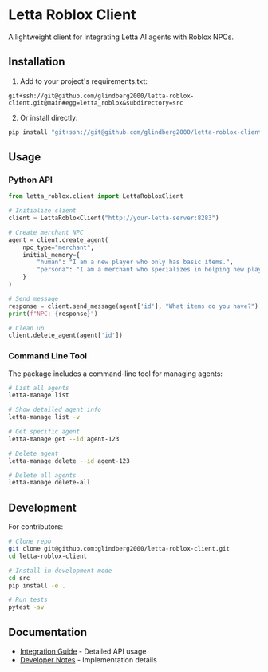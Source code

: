 # Letta Roblox Client

A lightweight client for integrating Letta AI agents with Roblox NPCs.

## Installation

1. Add to your project's requirements.txt:
```
git+ssh://git@github.com/glindberg2000/letta-roblox-client.git@main#egg=letta_roblox&subdirectory=src
```

2. Or install directly:
```bash
pip install "git+ssh://git@github.com/glindberg2000/letta-roblox-client.git@main#egg=letta_roblox&subdirectory=src"
```

## Usage

### Python API
```python
from letta_roblox.client import LettaRobloxClient

# Initialize client
client = LettaRobloxClient("http://your-letta-server:8283")

# Create merchant NPC
agent = client.create_agent(
    npc_type="merchant",
    initial_memory={
        "human": "I am a new player who only has basic items.",
        "persona": "I am a merchant who specializes in helping new players."
    }
)

# Send message
response = client.send_message(agent['id'], "What items do you have?")
print(f"NPC: {response}")

# Clean up
client.delete_agent(agent['id'])
```

### Command Line Tool
The package includes a command-line tool for managing agents:

```bash
# List all agents
letta-manage list

# Show detailed agent info
letta-manage list -v

# Get specific agent
letta-manage get --id agent-123

# Delete agent
letta-manage delete --id agent-123

# Delete all agents
letta-manage delete-all
```

## Development

For contributors:
```bash
# Clone repo
git clone git@github.com:glindberg2000/letta-roblox-client.git
cd letta-roblox-client

# Install in development mode
cd src
pip install -e .

# Run tests
pytest -sv
```

## Documentation
- [Integration Guide](src/docs/letta_integration.md) - Detailed API usage
- [Developer Notes](src/docs/NOTES_TO_DEVS.md) - Implementation details

